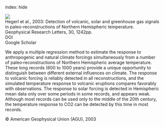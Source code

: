 index: hide

<div class="Citation">
    <div class="Citation-thumb CitationThumb-linked"  data-href="https://doi.org/10.1029/2002gl016635">
      <img src="https://static.claimspace.cloud/climate-study-static/refs/thumbs/10/Hegerl_et_al_2003-thumb.png" />
    </div>

  <div class="Citation-body">
    <div class="Citation-text">Hegerl et al., 2003: Detection of volcanic, solar and greenhouse gas signals in paleo-reconstructions of Northern Hemispheric temperature. <span class="Article-journal">Geophysical Research Letters, </span><span class="Article-volume">30, </span>1242pp.</div>
    <div class="Citation-links">
      <div class="CitationLink" data-href="https://doi.org/10.1029/2002gl016635">
        <div class="CitationLink-icon CitationLink-Doi"></div>
        <div class="CitationLink-text">DOI</div>
      </div>
      <div class="CitationLink" data-href="https://scholar.google.com/scholar?q=10.1029/2002gl016635">
        <div class="CitationLink-icon CitationLink-Scholar"></div>
        <div class="CitationLink-text">Google Scholar</div>
      </div>
    </div>
  </div>
</div>

We apply a multiple regression method to estimate the response to anthropogenic and natural climate forcings simultaneously from a number of paleo‐reconstructions of Northern Hemispheric average temperature. These long records (600 to 1000 years) provide a unique opportunity to distinguish between different external influences on climate. The response to volcanic forcing is reliably detected in all reconstructions, and the simulated temperature response to volcanic eruptions compares favorably with observations. The response to solar forcing is detected in Hemispheric mean data only over some periods in some records, and appears weak. Although most records can be used only to the middle of the 20th century, the temperature response to CO2 can be detected by this time in most records.

<div class="Citation-copy">
&copy; American Geophysical Union (AGU), 2003
</div>
